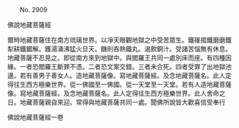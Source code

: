 ﻿　　No. 2909

佛說地藏菩薩經

爾時地藏菩薩住在南方琉璃世界。以凈天眼觀地獄之中受苦眾生。鐵碓搗鐵磨磨鐵犁耕鐵鋸解。鑊湯涌沸猛火旦天。饑則吞熱鐵丸。渴飲銅汁。受諸苦惱無有休息。地藏菩薩不忍見之。即從南方來到地獄中。與閻羅王共同一處別床而座。有四種因緣。一者恐閻羅王斷罪不憑。二者恐文案交錯。三者未合死。四者受罪了出地獄池邊。若有善男子善女人。造地藏菩薩像。寫地藏菩薩經。及念地藏菩薩名。此人定得往生西方極樂世界。從一佛國至一佛國。從一天堂至一天堂。若有人造地藏菩薩像。寫地藏菩薩經。及念地藏菩薩名。此人定得往生西方極樂世界。此人舍命之日。地藏菩薩親自來迎。常得與地藏菩薩共同一處。聞佛所說皆大歡喜信受奉行

佛說地藏菩薩經一卷
